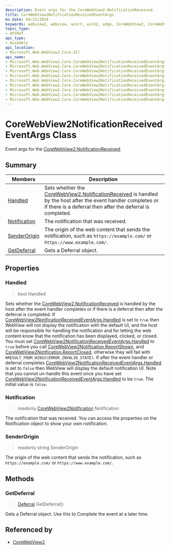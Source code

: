 ```yaml
---
description: Event args for the CoreWebView2.NotificationReceived.
title: CoreWebView2NotificationReceivedEventArgs
ms.date: 04/22/2024
keywords: webview2, webview, winrt, win32, edge, CoreWebView2, CoreWebView2Controller, browser control, edge html, CoreWebView2NotificationReceivedEventArgs
topic_type:
- APIRef
api_type:
- Assembly
api_location:
- Microsoft.Web.WebView2.Core.dll
api_name:
- Microsoft.Web.WebView2.Core.CoreWebView2NotificationReceivedEventArgs
- Microsoft.Web.WebView2.Core.CoreWebView2NotificationReceivedEventArgs.Handled
- Microsoft.Web.WebView2.Core.CoreWebView2NotificationReceivedEventArgs.Notification
- Microsoft.Web.WebView2.Core.CoreWebView2NotificationReceivedEventArgs.SenderOrigin
- Microsoft.Web.WebView2.Core.CoreWebView2NotificationReceivedEventArgs.GetDeferral
- Microsoft.Web.WebView2.Core.CoreWebView2NotificationReceivedEventArgs.get_Handled
- Microsoft.Web.WebView2.Core.CoreWebView2NotificationReceivedEventArgs.get_Notification
- Microsoft.Web.WebView2.Core.CoreWebView2NotificationReceivedEventArgs.get_SenderOrigin
- Microsoft.Web.WebView2.Core.CoreWebView2NotificationReceivedEventArgs.put_Handled
---
```


# CoreWebView2NotificationReceivedEventArgs Class



Event args for the [CoreWebView2.NotificationReceived](corewebview2.md#notificationreceived).

## Summary

Members|Description
--|--
[Handled](#handled) | Sets whether the [CoreWebView2.NotificationReceived](corewebview2.md#notificationreceived) is handled by the host after the event handler completes or if there is a deferral then after the deferral is completed.
[Notification](#notification) | The notification that was received.
[SenderOrigin](#senderorigin) | The origin of the web content that sends the notification, such as `https://example.com/` or `https://www.example.com/`.
[GetDeferral](#getdeferral) | Gets a Deferral object.

## Properties

### Handled

>  bool Handled

Sets whether the [CoreWebView2.NotificationReceived](corewebview2.md#notificationreceived) is handled by the host after the event handler completes or if there is a deferral then after the deferral is completed.
If [CoreWebView2NotificationReceivedEventArgs.Handled](corewebview2notificationreceivedeventargs.md#handled) is set to `true` then WebView will not display the notification with the default UI, and the host will be responsible for handling the notification and for letting the web content know that the notification has been displayed, clicked, or closed. You must set [CoreWebView2NotificationReceivedEventArgs.Handled](corewebview2notificationreceivedeventargs.md#handled) to `true` before you call [CoreWebView2Notification.ReportShown](corewebview2notification.md#reportshown), <see cref="CoreWebView2Notification.ReportClicked()"/> and [CoreWebView2Notification.ReportClosed](corewebview2notification.md#reportclosed), otherwise they will fail with `HRESULT_FROM_WIN32(ERROR_INVALID_STATE)`. If after the event handler or deferral completes [CoreWebView2NotificationReceivedEventArgs.Handled](corewebview2notificationreceivedeventargs.md#handled) is set to `false` then WebView will display the default notification UI. Note that you cannot un-handle this event once you have set [CoreWebView2NotificationReceivedEventArgs.Handled](corewebview2notificationreceivedeventargs.md#handled) to be `true`. The initial value is `false`.

### Notification

> readonly  [CoreWebView2Notification](corewebview2notification.md) Notification

The notification that was received.
You can access the properties on the Notification object to show your own notification.

### SenderOrigin

> readonly  string SenderOrigin

The origin of the web content that sends the notification, such as `https://example.com/` or `https://www.example.com/`.



## Methods

### GetDeferral

> [Deferral](/uwp/api/Windows.Foundation.Deferral) GetDeferral()

Gets a Deferral object.
Use this to Complete the event at a later time.






## Referenced by

- [CoreWebView2](corewebview2.md)
